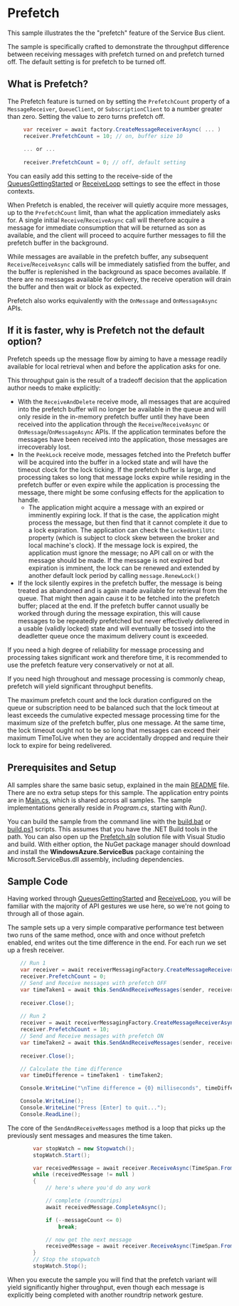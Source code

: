 # Prefetch
This sample illustrates the the "prefetch" feature of the Service Bus client.

The sample is specifically crafted to demonstrate the throughput difference between receiving 
messages with prefetch turned on and prefetch turned off. The default setting is for prefetch to be
turned off. 

## What is Prefetch?

The Prefetch feature is turned on by setting the ```PrefetchCount``` property of a ```MessageReceiver```,
```QueueClient```, or ```SubscriptionClient``` to a number greater than zero. Setting the value to zero 
turns prefetch off.

``` C#
     var receiver = await factory.CreateMessageReceiverAsync( ... )
     receiver.PrefetchCount = 10; // on, buffer size 10
     
     ... or ...
     
     receiver.PrefetchCount = 0; // off, default setting
```

You can easily add this setting to the receive-side of the [QueuesGettingStarted](../QueuesGettingStarted) or 
[ReceiveLoop](../ReceiveLoop) settings to see the effect in those contexts. 

When Prefetch is enabled, the receiver will quietly acquire more messages, up to the ```PrefetchCount``` 
limit, than what the application immediately asks for. A single initial ```Receive```/```ReceiveAsync``` call will 
therefore acquire a message for immediate consumption that will be returned as son as available, 
and the client will proceed to acquire further messages to fill the prefetch buffer in the background.

While messages are available in the prefetch buffer, any subsequent ```Receive```/```ReceiveAsync``` calls will be 
immediately satisfied from the buffer, and the buffer is replenished in the background as space 
becomes available. If there are no messages available for delivery, the receive operation will drain 
the buffer and then wait or block as expected.

Prefetch also works equivalently with the ```OnMessage``` and ```OnMessageAsync``` APIs.         
    
## If it is faster, why is Prefetch not the default option?

Prefetch speeds up the message flow by aiming to have a message readily available for local 
retrieval when and before the application asks for one.

This throughput gain is the result of a tradeoff decision that the application author needs to make 
explicitly:

* With the ```ReceiveAndDelete``` receive mode, all messages that are acquired into the prefetch buffer
  will no longer be available in the queue and will only reside in the in-memory prefetch buffer
  until they have been received into the application through the ```Receive```/```ReceiveAsync``` 
  or ```OnMessage```/```OnMessageAsync``` APIs. If the application terminates before the messages 
  have been received into the application, those messages are irrecoverably lost. 
* In the ```PeekLock``` receive mode, messages fetched into the Prefetch buffer will be acquired into 
  the buffer in a locked state and will have the timeout clock for the lock ticking. If the prefetch 
  buffer is large, and processing takes so long that message locks expire while residing in the 
  prefetch buffer or even expire while the application is processing the message, there might be some 
  confusing effects for the application to handle. 
  * The application might acquire a message with an expired or imminently expiring lock. If that is the
    case, the application might process the message, but then find that it cannot complete it due to 
    a lock expiration. The application can check the ```LockedUntilUtc``` property (which is subject to 
    clock skew between the broker and local machine's clock). If the message lock is expired, the 
    application must ignore the message; no API call on or with the message should be made. 
    If the message is not expired but expiration is imminent, the lock can be renewed and extended 
    by another default lock period by calling ```message.RenewLock()```
 *  If the lock silently expires in the prefetch buffer, the message is being treated as abandoned and
    is again made available for retrieval from the queue. That might then again cause it to be fetched 
    into the prefetch buffer; placed at the end. If the prefetch buffer cannot usually be worked through 
    during the message expiration, this will cause messages to be repeatedly prefetched but never 
    effectively delivered in a usable (validly locked) state and will eventually be tossed into the 
    deadletter queue once the maximum delivery count is exceeded.
    
 If you need a high degree of reliability for message processing and processing takes significant work
 and therefore time, it is recommended to use the prefetch feature very conservatively or not at all.
 
 If you need high throughout and message processing is commonly cheap, prefetch will yield 
 significant throughput benefits. 
 
 The maximum prefetch count and the lock duration configured on the queue or subscription need to 
 be balanced such that the lock timeout at least exceeds the cumulative expected message processing 
 time for  the maximum size of the prefetch buffer, plus one message. At the same time, the lock
 timeout ought not to be so long that messages can exceed their maximum TimeToLive when they are 
 accidentally dropped and require their lock to expire for being redelivered.                             
 

## Prerequisites and Setup

All samples share the same basic setup, explained in the main [README](../README.md) file. There are no extra setup steps for this sample.
The application entry points are in [Main.cs](../common/Main.md), which is shared across all samples. The sample implementations generally
reside in *Program.cs*, starting with *Run()*.

You can build the sample from the command line with the [build.bat](build.bat) or [build.ps1](build.ps1) scripts. This assumes that you
have the .NET Build tools in the path. You can also open up the [Prefetch.sln](Prefetch.sln) solution file with Visual Studio and build.
With either option, the NuGet package manager should download and install the **WindowsAzure.ServiceBus** package containing the
Microsoft.ServiceBus.dll assembly, including dependencies.

## Sample Code

Having worked through [QueuesGettingStarted](../QueuesGettingStarted) and [ReceiveLoop](../ReceiveLoop), you
will be familiar with the majority of API gestures we use here, so we're not going to through all of 
those again.

The sample sets up a very simple comparative performance test between two runs of the same method, once
with and once without prefetch enabled, end writes out the time difference in the end. For each run we
set up a fresh receiver.   

``` C#
    // Run 1
    var receiver = await receiverMessagingFactory.CreateMessageReceiverAsync(queueName, ReceiveMode.PeekLock);
    receiver.PrefetchCount = 0;
    // Send and Receive messages with prefetch OFF
    var timeTaken1 = await this.SendAndReceiveMessages(sender, receiver, 100);
    
    receiver.Close();
    
    // Run 2
    receiver = await receiverMessagingFactory.CreateMessageReceiverAsync(queueName, ReceiveMode.PeekLock);
    receiver.PrefetchCount = 10;
    // Send and Receive messages with prefetch ON
    var timeTaken2 = await this.SendAndReceiveMessages(sender, receiver, 100);
    
    receiver.Close();

    // Calculate the time difference
    var timeDifference = timeTaken1 - timeTaken2;

    Console.WriteLine("\nTime difference = {0} milliseconds", timeDifference);

    Console.WriteLine();
    Console.WriteLine("Press [Enter] to quit...");
    Console.ReadLine();
```

The core of the ```SendAndReceiveMessages``` method is a loop that picks up the previously sent 
messages and measures the time taken.

``` C#
        var stopWatch = new Stopwatch();
        stopWatch.Start();

        var receivedMessage = await receiver.ReceiveAsync(TimeSpan.FromSeconds(5));
        while (receivedMessage != null )
        {
            // here's where you'd do any work

            // complete (roundtrips)
            await receivedMessage.CompleteAsync();

            if (--messageCount <= 0)
                break;

            // now get the next message
            receivedMessage = await receiver.ReceiveAsync(TimeSpan.FromSeconds(5));
        }
        // Stop the stopwatch
        stopWatch.Stop();
``` 

When you execute the sample you will find that the prefetch variant will yield significantly
higher throughput, even though each message is explicitly being completed with another roundtrip 
network gesture.  